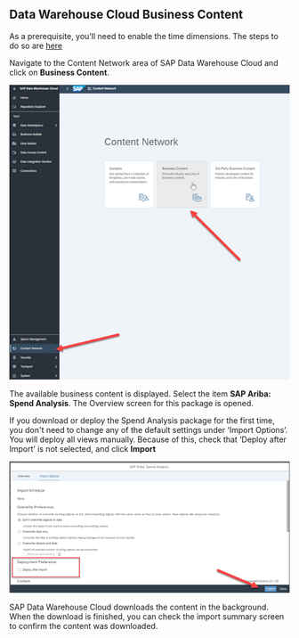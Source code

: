 ## Data Warehouse Cloud Business Content

As a prerequisite, you'll need to enable the time dimensions. The steps to do so are [here](https://help.sap.com/docs/SAP_DATA_WAREHOUSE_CLOUD/be5967d099974c69b77f4549425ca4c0/c5cfce4d22b04650b2fd6078762cdeb9.html)

Navigate to the Content Network area of SAP Data Warehouse Cloud and click on **Business Content**.

![DWC Business Content DL](../images/DWCLane_DLContent1.png)

The available business content is displayed.  Select the item **SAP Ariba: Spend Analysis**.  The Overview screen for this package is opened.

If you download or deploy the  Spend Analysis package for the first time, you don't need to change any of the default settings under ‘Import Options’. You will deploy all views manually. Because of this, check that ‘Deploy after Import’ is not selected, and click **Import**

![DWC Business Content Import](../images/DWCLane_DLContent2.png)

SAP Data Warehouse Cloud downloads the content in the background.  When the download is finished, you can check the import summary screen to confirm the content was downloaded.
